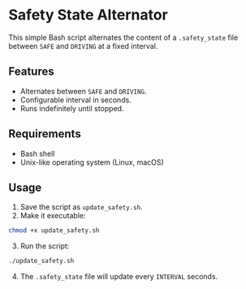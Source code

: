 # Safety State Alternator

This simple Bash script alternates the content of a `.safety_state` file between `SAFE` and `DRIVING` at a fixed interval.

## Features
- Alternates between `SAFE` and `DRIVING`.
- Configurable interval in seconds.
- Runs indefinitely until stopped.

## Requirements
- Bash shell
- Unix-like operating system (Linux, macOS)

## Usage
1. Save the script as `update_safety.sh`.
2. Make it executable:

```bash
chmod +x update_safety.sh
```

3. Run the script:

```bash
./update_safety.sh
```

4. The `.safety_state` file will update every `INTERVAL` seconds.